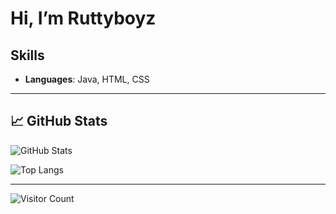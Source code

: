 # Hi, I’m Ruttyboyz

## Skills

- **Languages**: Java, HTML, CSS  

---

## 📈 GitHub Stats


![GitHub Stats](https://github-readme-stats.vercel.app/api?username=ruttyboyzcode&show_icons=true&theme=great-gatsby&refresh=1)


  ![Top Langs](https://github-readme-stats.vercel.app/api/top-langs/?username=ruttyboyzcode&layout=compact&theme=great-gatsby&refresh=1)


---

![Visitor Count](https://komarev.com/ghpvc/?username=ruttyboyzcode&color=blue)
